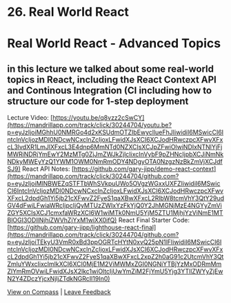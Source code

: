 # 26. Real World React

# Real World React - Advanced Topics

## in this lecture we talked about some real-world topics in React, including the React Context API and Continous Integration (CI including how to structure our code for 1-step deployment
Lecture Video: [https://youtu.be/q8vzz2cSwCY](https://mandrillapp.com/track/click/30244704/youtu.be?p=eyJzIjoiMGhhU0NMRGo4d2xKSUdmOTZIbEwycllueFhJIiwidiI6MSwicCI6IntcInVcIjozMDI0NDcwNCxcInZcIjoxLFwidXJsXCI6XCJodHRwczpcXFwvXFxcL3lvdXR1LmJlXFxcL3E4dnp6MmNTd0NZXCIsXCJpZFwiOlwiNDIxNTNlYjFjMWRiNDRjYmEwY2MzMTg0ZjJmZWJkZjlcIixcInVybF9pZHNcIjpbXCJiNmNkNDkyMWEyYzQ1YWM1OWM0NmRmODY4NDgyOTA0NzgzNzBkZmVjXCJdfSJ9) React API Notes: [https://github.com/gary-jipp/demo-react-context](https://mandrillapp.com/track/click/30244704/github.com?p=eyJzIjoiMlNBWEZqSTFTbWhSVkpuUWo5OVgzWGxxUXFZIiwidiI6MSwicCI6IntcInVcIjozMDI0NDcwNCxcInZcIjoxLFwidXJsXCI6XCJodHRwczpcXFwvXFxcL2dpdGh1Yi5jb21cXFwvZ2FyeS1qaXBwXFxcL2RlbW8tcmVhY3QtY29udGV4dFwiLFwiaWRcIjpcIjQyMTUzZWIxYzFkYjQ0Y2JhMGNjMzE4NGYyZmViZGY5XCIsXCJ1cmxfaWRzXCI6W1wiMTk0NmU5YjM5ZTU1MjhjYzViNmE1MTBlOGI3ODllNjhiZWVhZjYxM1wiXX0ifQ) React Final Starter Code: [https://github.com/gary-jipp/lighthouse-react-final](https://mandrillapp.com/track/click/30244704/github.com?p=eyJzIjoiTEkyU3VmR0xBd3ppOGRTcHYtN0xvQ25pN1lFIiwidiI6MSwicCI6IntcInVcIjozMDI0NDcwNCxcInZcIjoxLFwidXJsXCI6XCJodHRwczpcXFwvXFxcL2dpdGh1Yi5jb21cXFwvZ2FyeS1qaXBwXFxcL2xpZ2h0aG91c2UtcmVhY3QtZmluYWxcIixcImlkXCI6XCI0MjE1M2ViMWMxZGI0NGNiYTBjYzMxODRmMmZlYmRmOVwiLFwidXJsX2lkc1wiOltcIjUwYmZiM2FjYmU5Yjg3YTllZWYyZjEwN2Y4ZDczYjcxNjljZTdkNGRcIl19In0)

[View on Compass](https://mandrillapp.com/track/click/30244704/flex-web.compass.lighthouselabs.ca?p=eyJzIjoidzg2V29xcU1Uc0xaSTNvWHpkZHFwQXBNNXNzIiwidiI6MSwicCI6IntcInVcIjozMDI0NDcwNCxcInZcIjoxLFwidXJsXCI6XCJodHRwczpcXFwvXFxcL2ZsZXgtd2ViLmNvbXBhc3MubGlnaHRob3VzZWxhYnMuY2FcXFwvYWN0aXZpdGllc1xcXC8yNzM4XFxcL2xlY3R1cmVzXFxcLzExNzVcIixcImlkXCI6XCI0MjE1M2ViMWMxZGI0NGNiYTBjYzMxODRmMmZlYmRmOVwiLFwidXJsX2lkc1wiOltcImZiYWM3MTQ2MWU0ZDE3NDcyNjAwYWE3NWUxNmYwM2Y0NThjN2JkZmZcIl19In0) | [Leave Feedback](https://mandrillapp.com/track/click/30244704/flex-web.compass.lighthouselabs.ca?p=eyJzIjoiMDAxeGxBWWZncjdyb0pPcHdrMzRDRUlLcThRIiwidiI6MSwicCI6IntcInVcIjozMDI0NDcwNCxcInZcIjoxLFwidXJsXCI6XCJodHRwczpcXFwvXFxcL2ZsZXgtd2ViLmNvbXBhc3MubGlnaHRob3VzZWxhYnMuY2FcXFwvZmVlZGJhY2tzXCIsXCJpZFwiOlwiNDIxNTNlYjFjMWRiNDRjYmEwY2MzMTg0ZjJmZWJkZjlcIixcInVybF9pZHNcIjpbXCJlZDA4OTY2OTY5MzczNjFmNjZjOGQ5YzQxNjFmN2QyYTc2ZTFjMzJhXCJdfSJ9)

